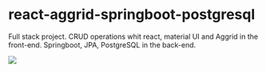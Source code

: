 # react-aggrid-springboot-postgresql
Full stack project. CRUD operations whit react, material UI and Aggrid in the front-end. Springboot, JPA, PostgreSQL in the back-end.

![](https://github.com/for-devs-com/react-aggrid-springboot-postgresql/blob/0a3b3bcd25c5ab49f7b4bbfeadab3fa734e09785/data%20visualization.gif)
